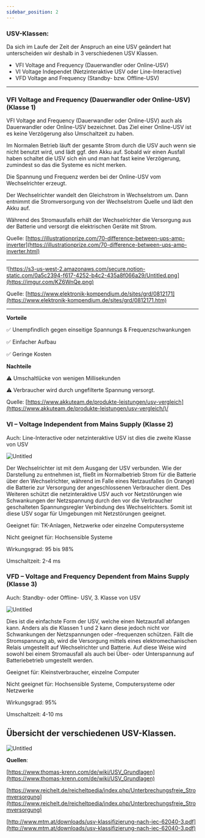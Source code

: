 ```yaml
---
sidebar_position: 2
---
```


### USV-Klassen:

Da sich im Laufe der Zeit der Anspruch an eine USV geändert hat unterscheiden wir deshalb in 3 verschiedenen USV Klassen. 

- VFI Voltage and Frequency (Dauerwandler oder Online-USV)
- VI Voltage Independet (Netzinteraktive USV oder Line-Interactive)
- VFD Voltage and Frequency (Standby- bzw. Offline-USV)

---

### VFI Voltage and Frequency (Dauerwandler oder Online-USV) (Klasse 1)

VFI Voltage and Frequency (Dauerwandler oder Online-USV) auch als Dauerwandler oder Online-USV bezeichnet. Das Ziel einer Online-USV ist es keine Verzögerung also Umschaltzeit zu haben.

Im Normalen Betrieb läuft der gesamte Strom durch die USV auch wenn sie nicht benutzt wird, und lädt ggf. den Akku auf. Sobald wir einen Ausfall haben schaltet die USV sich ein und man hat fast keine Verzögerung, zumindest so das die Systeme es nicht merken.

Die Spannung und Frequenz werden bei der Online-USV vom Wechselrichter erzeugt.

Der Wechselrichter wandelt den Gleichstrom in Wechselstrom um. Dann entnimmt die Stromversorgung von der Wechselstrom Quelle und lädt den Akku auf. 

Während des Stromausfalls erhält der Wechselrichter die Versorgung aus der Batterie und versorgt die elektrischen Geräte mit Strom.

Quelle: [https://illustrationprize.com/70-difference-between-ups-amp-inverter](https://illustrationprize.com/70-difference-between-ups-amp-inverter.html)

---

![https://s3-us-west-2.amazonaws.com/secure.notion-static.com/0a5c2394-f617-4252-b4c2-435a8f066a29/Untitled.png](https://imgur.com/KZ6WnQe.png)

Quelle: [https://www.elektronik-kompendium.de/sites/grd/0812171](https://www.elektronik-kompendium.de/sites/grd/0812171.htm)

---

**Vorteile**

✅ Unempfindlich gegen einseitige Spannungs & Frequenzschwankungen

✅ Einfacher Aufbau

✅ Geringe Kosten

**Nachteile**

⚠️ Umschaltlücke von wenigen Millisekunden

⚠️ Verbraucher wird durch ungefilterte Spannung versorgt.

Quelle: [https://www.akkuteam.de/produkte-leistungen/usv-vergleich](https://www.akkuteam.de/produkte-leistungen/usv-vergleich/)/




### VI – Voltage Independent from Mains Supply (Klasse 2)

Auch: Line-Interactive oder netzinteraktive USV ist dies die zweite Klasse von USV

![Untitled](https://imgur.com/v84g8Tq.png)

Der Wechselrichter ist mit dem Ausgang der USV verbunden. Wie der Darstellung zu entnehmen ist, fließt im Normalbetrieb Strom für die Batterie über den Wechselrichter, während im Falle eines Netzausfalles (in Orange) die Batterie zur Versorgung der angeschlossenen Verbraucher dient. Des Weiteren schützt die netzinteraktive USV auch vor Netzstörungen wie Schwankungen der Netzspannung durch den vor die Verbraucher geschalteten Spannungsregler Verbindung des Wechselrichters. Somit ist diese USV sogar für Umgebungen mit Netzstörungen geeignet.

Geeignet für: TK-Anlagen, Netzwerke oder einzelne Computersysteme

Nicht geeignet für: Hochsensible Systeme

Wirkungsgrad: 95 bis 98%

Umschaltzeit: 2-4 ms

### VFD – Voltage and Frequency Dependent from Mains Supply (Klasse 3)

Auch: Standby- oder Offline- USV, 3. Klasse von USV

![Untitled](https://imgur.com/Xm6IECN.png)

Dies ist die einfachste Form der USV, welche einen Netzausfall abfangen kann. Anders als die Klassen 1 und 2 kann diese jedoch nicht vor Schwankungen der Netzspannungen oder –frequenzen schützen. Fällt die Stromspannung ab, wird die Versorgung mittels eines elektromechanischen Relais umgestellt auf Wechselrichter und Batterie. Auf diese Weise wird sowohl bei einem Stromausfall als auch bei Über- oder Unterspannung auf Batteriebetrieb umgestellt werden.

Geeignet für: Kleinstverbraucher, einzelne Computer

Nicht geeignet für: Hochsensible Systeme, Computersysteme oder Netzwerke

Wirkungsgrad: 95%

Umschaltzeit: 4-10 ms

## Übersicht der verschiedenen USV-Klassen.

![Untitled](https://imgur.com/wc4vm7v.png)

**Quellen**:

[https://www.thomas-krenn.com/de/wiki/USV_Grundlagen](https://www.thomas-krenn.com/de/wiki/USV_Grundlagen)

[https://www.reichelt.de/reicheltpedia/index.php/Unterbrechungsfreie_Stromversorgung](https://www.reichelt.de/reicheltpedia/index.php/Unterbrechungsfreie_Stromversorgung)

[http://www.mtm.at/downloads/usv-klassifizierung-nach-iec-62040-3.pdf](http://www.mtm.at/downloads/usv-klassifizierung-nach-iec-62040-3.pdf)